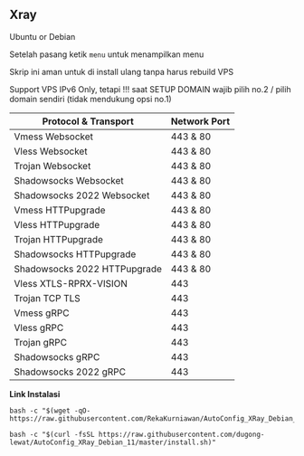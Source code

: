 ## Xray
Ubuntu or Debian

Setelah pasang ketik `menu` untuk menampilkan menu

Skrip ini aman untuk di install ulang tanpa harus rebuild VPS

Support VPS IPv6 Only, tetapi !!! saat SETUP DOMAIN wajib pilih no.2 / pilih domain sendiri (tidak mendukung opsi no.1)


| Protocol & Transport | Network Port |
|----------|--------|
| Vmess Websocket | 443 & 80 |
| Vless Websocket | 443 & 80 |
| Trojan Websocket | 443 & 80 |
| Shadowsocks Websocket | 443 & 80 |
| Shadowsocks 2022 Websocket | 443 & 80 |
| Vmess HTTPupgrade | 443 & 80 |
| Vless HTTPupgrade | 443 & 80 |
| Trojan HTTPupgrade | 443 & 80 |
| Shadowsocks HTTPupgrade | 443 & 80 |
| Shadowsocks 2022 HTTPupgrade | 443 & 80 |
| Vless XTLS-RPRX-VISION | 443 |
| Trojan TCP TLS | 443 |
| Vmess gRPC | 443 |
| Vless gRPC | 443 |
| Trojan gRPC | 443 |
| Shadowsocks gRPC | 443 |
| Shadowsocks 2022 gRPC | 443 |

**Link Instalasi**
```
bash -c "$(wget -qO- https://raw.githubusercontent.com/RekaKurniawan/AutoConfig_XRay_Debian_11/master/install.sh)"
```
```
bash -c "$(curl -fsSL https://raw.githubusercontent.com/dugong-lewat/AutoConfig_XRay_Debian_11/master/install.sh)"
```
